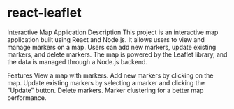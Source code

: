 # react-leaflet
Interactive Map Application
Description
This project is an interactive map application built using React and Node.js. It allows users to view and manage markers on a map. Users can add new markers, update existing markers, and delete markers. The map is powered by the Leaflet library, and the data is managed through a Node.js backend.

Features
View a map with markers.
Add new markers by clicking on the map.
Update existing markers by selecting a marker and clicking the "Update" button.
Delete markers.
Marker clustering for a better map performance.
